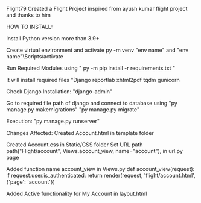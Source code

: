Flight79
Created a Flight Project inspired from ayush kumar flight project and thanks to him

HOW TO INSTALL:

Install Python version more than 3.9+

Create virtual environment and activate py -m venv "env name" and "env name"\Scripts\activate

Run Required Modules using
" py -m pip install -r requirements.txt "

It will install required files
"Django
reportlab
xhtml2pdf
tqdm
gunicorn

Check Django Installation: "django-admin"

Go to required file path of django and connect to database using
"py manage.py makemigrations" "py manage.py migrate"

Execution: "py manage.py runserver"

Changes Affected:
Created Account.html in template folder

Created Account.css in Static/CSS folder
Set URL path path("Flight/account", Views.account_view, name="account"), in url.py page

Added function name account_view in Views.py
def account_view(request): if request.user.is_authenticated: return render(request, 'flight/account.html',{'page': 'account'})

Added Active functionality for My Account in layout.html


